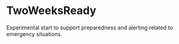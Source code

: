 # TwoWeeksReady
Experimental start to support preparedness and alerting related to emergency situations.
